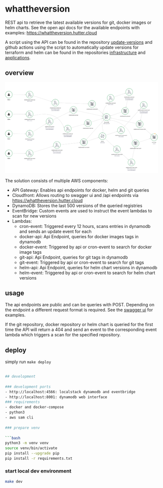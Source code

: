 # whattheversion

REST api to retrieve the latest available versions for git, docker images or helm charts.
See the open api docs for the available endpoints with examples: https://whattheversion.hutter.cloud

A script using the API can be found in the repository [update-versions](https://github.com/huttercloud/update-versions) and github actions using the script to automatically update versions for terraform and helm can be found in the repositories [infrastructure](https://github.com/huttercloud/infrastructure/blob/main/.github/workflows/update-versions.yaml) and [applications](https://github.com/huttercloud/applications/blob/main/.github/workflows/update-versions.yaml).

## overview

![X-Ray Service Map](./x-ray-service-map.png)

The solution consists of multiple AWS components:
- API Gateway: Enables api endpoints for docker, helm and git queries
- Cloudfront: Allows routing to swagger ui and /api endpoints via https://whattheversion.hutter.cloud
- DynamoDB: Stores the last 500 versions of the queried registries
- EventBridge: Custom events are used to instruct the event lambdas to scan for new versions
- Lambdas:
  - cron-event: Triggered every 12 hours, scans entries in dynamodb and sends an update event for each
  - docker-api: Api Endpoint, queries for docker images tags in dynamodb
  - docker-event: Triggered by api or cron-event to search for docker image tags
  - git-api: Api Endpoint, queries for git tags in dynamodb
  - git-event: Triggered by api or cron-event to search for git tags
  - helm-api: Api Endpoint, queries for helm chart versions in dynamodb
  - helm-event: Triggered by api or cron-event to search for helm chart versions

## usage

The api endpoints are public and can be queries with POST.
Depending on the endpoint a different request format is required. See the [swagger ui](https://whattheversion.hutter.cloud) for examples.

If the git repository, docker repository or helm chart is queried for the first time the API will return a 404 and send an event to the corresponding event lambda which triggers a scan for the specified repository.

## deploy

simply run `make deploy`

```bash

## development

### development ports
- http://localhost:4566: localstack dynamodb and eventbridge
- http://localhost:8001: dynamodb web interface
### requirements
- docker and docker-compose
- python3
- aws sam cli

### prepare venv

```bash
python3 -m venv venv
source venv/bin/activate
pip install --upgrade pip
pip install -r requirements.txt
```

### start local dev environment

```bash
make dev
```
